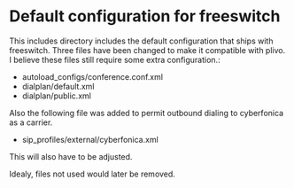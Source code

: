 # Default configuration for freeswitch

This includes directory includes the default configuration that ships
with freeswitch. Three files have been changed to make it compatible
with plivo. I believe these files still require some extra configuration.:

- autoload_configs/conference.conf.xml
- dialplan/default.xml
- dialplan/public.xml

Also the following file was added to permit outbound dialing to
cyberfonica as a carrier.

- sip_profiles/external/cyberfonica.xml

This will also have to be adjusted.


Idealy, files not used would later be removed.
